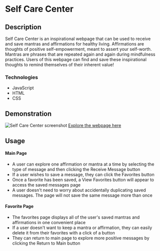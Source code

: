 # Self Care Center

## Description

Self Care Center is an inspirational webpage that can be used to receive and save mantras and affirmations for healthy living. Affirmations are thoughts of positive self-empowerment, meant to assert your self-worth.
Mantras are phrases that are repeated again and again during mindfulness practices. Users of this webpage can find and save these inspirational thoughts to remind themselves of their inherent value!

### Technologies

- JavaScript
- HTML
- CSS

## Demonstration
![Self Care Center screenshot](https://user-images.githubusercontent.com/81662051/120121892-316bbf00-c163-11eb-97dd-d4124ca50280.png)
[Explore the webpage here](https://racheljensen.github.io/self-care-center/)

## Usage
#### Main Page
- A user can explore one affirmation or mantra at a time by selecting the type of message and then clicking the Receive Message button
- If a user wishes to save a message, they can click the Favorites button
- Once a favorite has been saved, a View Favorites button will appear to access the saved messages page
- A user doesn't need to worry about accidentally duplicating saved messages. The page will not save the same message more than once

#### Favorite Page
- The favorites page displays all of the user's saved mantras and affirmations in one convenient place
- If a user doesn't want to keep a mantra or affirmation, they can easily delete it from their favorites with a click of a button
- They can return to main page to explore more positive messages by clicking the Return to Main button
